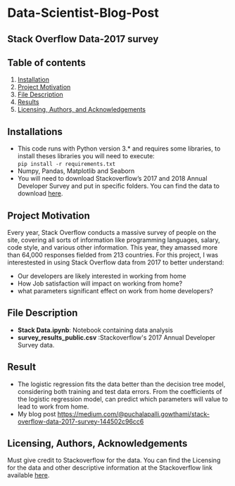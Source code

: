 # Data-Scientist-Blog-Post
## Stack Overflow Data-2017 survey
## Table of contents

1. [Installation](#installation)
2. [Project Motivation](#motivation)
3. [File Description](#files)
4. [Results](#results)
5. [Licensing, Authors, and Acknowledgements](#licensing)

## Installations <a name="installation"></a>
- This code runs with Python version 3.* and requires some libraries, to install theses libraries you will need to execute: </br>
  ` pip install -r requirements.txt `
- Numpy, Pandas, Matplotlib and Seaborn
- You will need to download Stackoverflow’s 2017 and 2018 Annual Developer Survey and put in specific folders. You can find the data to download [here](https://insights.stackoverflow.com/survey). </br>

## Project Motivation <a name="motivation"></a>
Every year, Stack Overflow conducts a massive survey of people on the site, covering all sorts of information like programming languages, salary, code style, and various other information. This year, they amassed more than 64,000 responses fielded from 213 countries.
For this project, I was interestested in using Stack Overflow data from 2017 to better understand:
- Our developers are likely interested in working from home </br>
- How Job satisfaction will impact on working from home? </br>
- what parameters significant effect on work from home developers? </br>

## File Description <a name="files"></a>
- **Stack Data.ipynb**: Notebook containing data analysis
- **survey_results_public.csv** :Stackoverflow's 2017 Annual Developer Survey data. </br>

## Result <a name="results"></a>
- The logistic regression fits the data better than the decision tree model, considering both training and test data errors. From the coefficients of the logistic regression model, can predict which parameters will value to lead to work from home.
- My blog post https://medium.com/@puchalapalli.gowthami/stack-overflow-data-2017-survey-144502c96cc6

## Licensing, Authors, Acknowledgements<a name="licensing"></a>
Must give credit to Stackoverflow for the data. You can find the Licensing for the data and other descriptive information at the Stackoverflow link available [here](https://insights.stackoverflow.com/survey).
